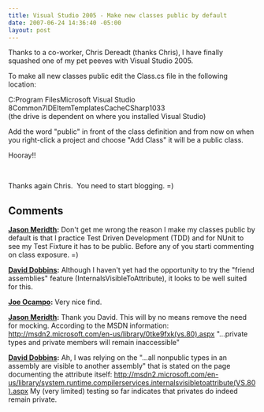 ```yaml
---
title: Visual Studio 2005 - Make new classes public by default
date: 2007-06-24 14:36:40 -05:00
layout: post
---
```


Thanks to a co-worker, Chris Dereadt (thanks Chris), I have finally squashed one of my pet peeves with Visual Studio 2005.

To make all new classes public edit the Class.cs file in the following location:

C:Program FilesMicrosoft Visual Studio 8Common7IDEItemTemplatesCacheCSharp1033  
(the drive is dependent on where you installed Visual Studio)

Add the word "public" in front of the class definition and from now on when you right-click a project and choose "Add Class" it will be a public class.

Hooray!!

 

Thanks again Chris.  You need to start blogging. =)

## Comments

**[Jason Meridth](#48 "2007-06-24 19:53:55"):** Don't get me wrong the reason I make my classes public by default is that I practice Test Driven Development (TDD) and for NUnit to see my Test Fixture it has to be public. Before any of you starti commenting on class exposure. =)

**[David Dobbins](#49 "2007-06-24 20:31:03"):** Although I haven't yet had the opportunity to try the "friend assemblies" feature (InternalsVisibleToAttribute), it looks to be well suited for this.

**[Joe Ocampo](#50 "2007-06-24 23:02:14"):** Very nice find.

**[Jason Meridth](#51 "2007-06-25 09:39:00"):** Thank you David. This will by no means remove the need for mocking. According to the MSDN information: http://msdn2.microsoft.com/en-us/library/0tke9fxk(vs.80).aspx "...private types and private members will remain inaccessible"

**[David Dobbins](#52 "2007-06-25 12:06:50"):** Ah, I was relying on the "...all nonpublic types in an assembly are visible to another assembly" that is stated on the page documenting the attribute itself: http://msdn2.microsoft.com/en-us/library/system.runtime.compilerservices.internalsvisibletoattribute(VS.80).aspx My (very limited) testing so far indicates that privates do indeed remain private.

